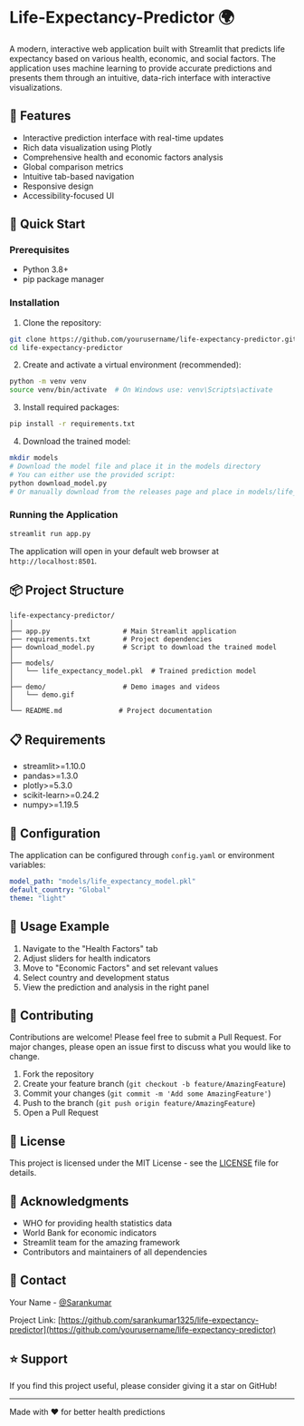 # Life-Expectancy-Predictor 🌍

A modern, interactive web application built with Streamlit that predicts life expectancy based on various health, economic, and social factors. The application uses machine learning to provide accurate predictions and presents them through an intuitive, data-rich interface with interactive visualizations.



## 🌟 Features

- Interactive prediction interface with real-time updates
- Rich data visualization using Plotly
- Comprehensive health and economic factors analysis
- Global comparison metrics
- Intuitive tab-based navigation
- Responsive design
- Accessibility-focused UI

## 🚀 Quick Start

### Prerequisites

- Python 3.8+
- pip package manager

### Installation

1. Clone the repository:
```bash
git clone https://github.com/yourusername/life-expectancy-predictor.git
cd life-expectancy-predictor
```

2. Create and activate a virtual environment (recommended):
```bash
python -m venv venv
source venv/bin/activate  # On Windows use: venv\Scripts\activate
```

3. Install required packages:
```bash
pip install -r requirements.txt
```

4. Download the trained model:
```bash
mkdir models
# Download the model file and place it in the models directory
# You can either use the provided script:
python download_model.py
# Or manually download from the releases page and place in models/life_expectancy_model.pkl
```

### Running the Application

```bash
streamlit run app.py
```

The application will open in your default web browser at `http://localhost:8501`.

## 📦 Project Structure

```
life-expectancy-predictor/
│
├── app.py                  # Main Streamlit application
├── requirements.txt        # Project dependencies
├── download_model.py       # Script to download the trained model
│
├── models/
│   └── life_expectancy_model.pkl  # Trained prediction model
│
├── demo/                   # Demo images and videos
│   └── demo.gif
│
└── README.md              # Project documentation
```

## 📋 Requirements

- streamlit>=1.10.0
- pandas>=1.3.0
- plotly>=5.3.0
- scikit-learn>=0.24.2
- numpy>=1.19.5

## 🔧 Configuration

The application can be configured through `config.yaml` or environment variables:

```yaml
model_path: "models/life_expectancy_model.pkl"
default_country: "Global"
theme: "light"
```

## 🎯 Usage Example

1. Navigate to the "Health Factors" tab
2. Adjust sliders for health indicators
3. Move to "Economic Factors" and set relevant values
4. Select country and development status
5. View the prediction and analysis in the right panel

## 🤝 Contributing

Contributions are welcome! Please feel free to submit a Pull Request. For major changes, please open an issue first to discuss what you would like to change.

1. Fork the repository
2. Create your feature branch (`git checkout -b feature/AmazingFeature`)
3. Commit your changes (`git commit -m 'Add some AmazingFeature'`)
4. Push to the branch (`git push origin feature/AmazingFeature`)
5. Open a Pull Request

## 📝 License

This project is licensed under the MIT License - see the [LICENSE](LICENSE) file for details.

## 🙏 Acknowledgments

- WHO for providing health statistics data
- World Bank for economic indicators
- Streamlit team for the amazing framework
- Contributors and maintainers of all dependencies

## 📧 Contact

Your Name - [@Sarankumar](https://twitter.com/yourusername)

Project Link: [https://github.com/sarankumar1325/life-expectancy-predictor](https://github.com/yourusername/life-expectancy-predictor)

## ⭐ Support

If you find this project useful, please consider giving it a star on GitHub!

---
Made with ❤️ for better health predictions
